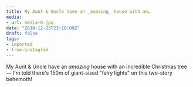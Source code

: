 ```yaml
---
title: My Aunt & Uncle have an _amazing_ house with an…
media:
- url: media-0.jpg
date: "2018-12-23T23:18:09Z"
draft: false
tags:
- imported
- from-instagram
---
```

My Aunt & Uncle have an _amazing_ house with an incredible Christmas tree — I'm told there's 150m of giant-sized "fairy lights" on this two-story behemoth!
